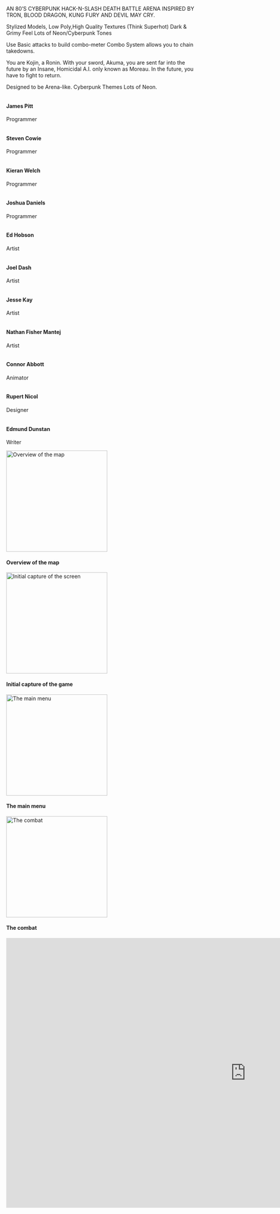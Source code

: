 AN 80’S CYBERPUNK 
HACK-N-SLASH
DEATH BATTLE ARENA
INSPIRED BY TRON, BLOOD DRAGON, KUNG FURY 
AND DEVIL MAY CRY.

Stylized Models, Low Poly,High Quality Textures (Think Superhot) 
Dark & Grimy Feel
Lots of Neon/Cyberpunk Tones

Use Basic attacks to build combo-meter
Combo System allows you to chain takedowns.

You are Kojin, a Ronin. With your sword, Akuma, you are sent far into the future by an Insane, Homicidal A.I. only known as Moreau. In the future, you have to fight to return.

Designed to be Arena-like.
Cyberpunk Themes
Lots of Neon.






<div class="container">
					<section class="profiles">
						<div class="row">
							<section class="3u 6u(medium) 12u$(xsmall) profile">
								<img src="profile-no-photo.png" alt="">
								<h4>James Pitt</h4>
								<p>Programmer</p>
							</section>
							<section class="3u 6u(medium) 12u$(xsmall) profile">
								<img src="profile-no-photo.png" alt="">
								<h4>Steven Cowie</h4>
								<p>Programmer</p>
							</section>
							<section class="3u 6u$(medium) 12u$(xsmall) profile">
								<img src="profile-no-photo.png" alt="">
								<h4>Kieran Welch</h4>
								<p>Programmer</p>
							</section>
							<section class="3u 6u$(medium) 12u$(xsmall) profile">
								<img src="profile-no-photo.png" alt="">
								<h4>Joshua Daniels</h4>
								<p>Programmer</p>
							</section>
						</div>
					</section>
										<section class="profiles">
						<div class="row">
							<section class="3u 6u(medium) 12u$(xsmall) profile">
								<img src="profile-no-photo.png" alt="">
								<h4>Ed Hobson</h4>
								<p>Artist</p>
							</section>
							<section class="3u 6u(medium) 12u$(xsmall) profile">
								<img src="profile-no-photo.png" alt="">
								<h4>Joel Dash</h4>
								<p>Artist</p>
							</section>
							<section class="3u 6u(medium) 12u$(xsmall) profile">
								<img src="profile-no-photo.png" alt="">
								<h4>Jesse Kay</h4>
								<p>Artist</p>
							</section>
							<section class="3u 6u$(medium) 12u$(xsmall) profile">
								<img src="profile-no-photo.png" alt="">
								<h4>Nathan Fisher Mantej</h4>
								<p>Artist</p>
							</section>
						</div>
					</section>
										<section class="profiles">
						<div class="row">
							<section class="3u 6u$(medium) 12u$(xsmall) profile">
								<img src="profile-no-photo.png" alt="">
								<h4>Connor Abbott</h4>
								<p>Animator</p>
							</section>
							<section class="3u 6u(medium) 12u$(xsmall) profile">
								<img src="profile-no-photo.png" alt="">
								<h4>Rupert Nicol</h4>
								<p>Designer</p>
							</section>
							<section class="3u 6u$(medium) 12u$(xsmall) profile">
								<img src="profile-no-photo.png" alt="">
								<h4>Edmund Dunstan</h4>
								<p>Writer</p>
							</section>
						</div>
					</section>
				</div>

<img src="ss1.png" width="270" height="270" alt="Overview of the map" display="inline">
<h4><p>Overview of the map</p></h4>
<img src="ss2.png" width="270" height="270" alt="Initial capture of the screen" display="inline">
<h4><p>Initial capture of the game</p></h4>
<img src="ss3.png" width="270" height="270" alt="The main menu" display="inline">
<h4><p>The main menu</p></h4>
<img src="ss4.png" width="270" height="270" alt="The combat" display="inline">
<h4><p>The combat</p></h4>

<iframe width="1280" height="720" src="https://youtu.be/mzY48FloO8c" frameborder="0" allowfullscreen></iframe>
